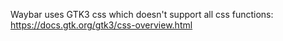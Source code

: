 Waybar uses GTK3 css which doesn't support all css functions: https://docs.gtk.org/gtk3/css-overview.html
